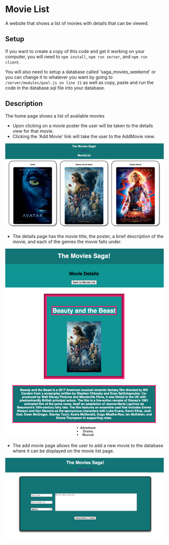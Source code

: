 # Movie List

A website that shows a list of movies with details that can be viewed.

## Setup

If you want to create a copy of this code and get it working on your computer, you will need to `npm install`, `npm run server`, and `npm run client`.

You will also need to setup a database called 'saga_movies_weekend' or you can change it to whatever you want by going to `/server/modules/pool.js on line 21` as well as copy, paste and run the code in the database.sql file into your database.

## Description

The home page shows a list of available movies
- Upon clicking on a movie poster the user will be taken to the details view for that movie.
- Clicking the 'Add Movie' link will take the user to the AddMovie view.

![screenshot of the landing / movie list page](./public/Wireframes/home.png)

- The details page has the movie title, the poster, a brief description of the movie, and each of the genres the movie falls under.

![screenshot of the details page](./public/Wireframes/details.png)

- The add movie page allows the user to add a new movie to the database where it can be displayed on the movie list page.

![screenshot of the add movie page](./public/Wireframes/add.png)